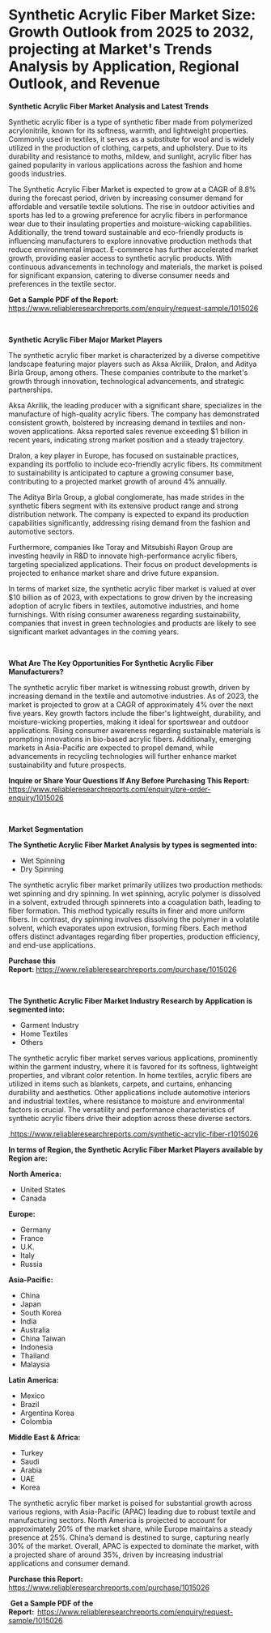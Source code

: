 <p><h1>Synthetic Acrylic Fiber Market Size: Growth Outlook from 2025 to 2032, projecting at Market's Trends Analysis by Application, Regional Outlook, and Revenue</h1></p><p><strong>Synthetic Acrylic Fiber Market Analysis and Latest Trends</strong></p>
<p><p>Synthetic acrylic fiber is a type of synthetic fiber made from polymerized acrylonitrile, known for its softness, warmth, and lightweight properties. Commonly used in textiles, it serves as a substitute for wool and is widely utilized in the production of clothing, carpets, and upholstery. Due to its durability and resistance to moths, mildew, and sunlight, acrylic fiber has gained popularity in various applications across the fashion and home goods industries.</p><p>The Synthetic Acrylic Fiber Market is expected to grow at a CAGR of 8.8% during the forecast period, driven by increasing consumer demand for affordable and versatile textile solutions. The rise in outdoor activities and sports has led to a growing preference for acrylic fibers in performance wear due to their insulating properties and moisture-wicking capabilities. Additionally, the trend toward sustainable and eco-friendly products is influencing manufacturers to explore innovative production methods that reduce environmental impact. E-commerce has further accelerated market growth, providing easier access to synthetic acrylic products. With continuous advancements in technology and materials, the market is poised for significant expansion, catering to diverse consumer needs and preferences in the textile sector.</p></p>
<p><strong>Get a Sample PDF of the Report:&nbsp;</strong> <a href="https://www.reliableresearchreports.com/enquiry/request-sample/1015026?utm_campaign=2740&utm_medium=2&utm_source=Github&utm_content=ia&utm_term=17042025&utm_id=synthetic-acrylic-fiber">https://www.reliableresearchreports.com/enquiry/request-sample/1015026</a></p>
<p>&nbsp;</p>
<p><strong>Synthetic Acrylic Fiber Major Market Players</strong></p>
<p><p>The synthetic acrylic fiber market is characterized by a diverse competitive landscape featuring major players such as Aksa Akrilik, Dralon, and Aditya Birla Group, among others. These companies contribute to the market's growth through innovation, technological advancements, and strategic partnerships.</p><p>Aksa Akrilik, the leading producer with a significant share, specializes in the manufacture of high-quality acrylic fibers. The company has demonstrated consistent growth, bolstered by increasing demand in textiles and non-woven applications. Aksa reported sales revenue exceeding $1 billion in recent years, indicating strong market position and a steady trajectory.</p><p>Dralon, a key player in Europe, has focused on sustainable practices, expanding its portfolio to include eco-friendly acrylic fibers. Its commitment to sustainability is anticipated to capture a growing consumer base, contributing to a projected market growth of around 4% annually.</p><p>The Aditya Birla Group, a global conglomerate, has made strides in the synthetic fibers segment with its extensive product range and strong distribution network. The company is expected to expand its production capabilities significantly, addressing rising demand from the fashion and automotive sectors.</p><p>Furthermore, companies like Toray and Mitsubishi Rayon Group are investing heavily in R&D to innovate high-performance acrylic fibers, targeting specialized applications. Their focus on product developments is projected to enhance market share and drive future expansion.</p><p>In terms of market size, the synthetic acrylic fiber market is valued at over $10 billion as of 2023, with expectations to grow driven by the increasing adoption of acrylic fibers in textiles, automotive industries, and home furnishings. With rising consumer awareness regarding sustainability, companies that invest in green technologies and products are likely to see significant market advantages in the coming years.</p></p>
<p>&nbsp;</p>
<p><strong>What Are The Key Opportunities For Synthetic Acrylic Fiber Manufacturers?</strong></p>
<p><p>The synthetic acrylic fiber market is witnessing robust growth, driven by increasing demand in the textile and automotive industries. As of 2023, the market is projected to grow at a CAGR of approximately 4% over the next five years. Key growth factors include the fiber's lightweight, durability, and moisture-wicking properties, making it ideal for sportswear and outdoor applications. Rising consumer awareness regarding sustainable materials is prompting innovations in bio-based acrylic fibers. Additionally, emerging markets in Asia-Pacific are expected to propel demand, while advancements in recycling technologies will further enhance market sustainability and future prospects.</p></p>
<p><strong>Inquire or Share Your Questions If Any Before Purchasing This Report:</strong> <a href="https://www.reliableresearchreports.com/enquiry/pre-order-enquiry/1015026?utm_campaign=2740&utm_medium=2&utm_source=Github&utm_content=ia&utm_term=17042025&utm_id=synthetic-acrylic-fiber">https://www.reliableresearchreports.com/enquiry/pre-order-enquiry/1015026</a></p>
<p>&nbsp;</p>
<p><strong>Market Segmentation</strong></p>
<p><strong>The Synthetic Acrylic Fiber Market Analysis by types is segmented into:</strong></p>
<p><ul><li>Wet Spinning</li><li>Dry Spinning</li></ul></p>
<p><p>The synthetic acrylic fiber market primarily utilizes two production methods: wet spinning and dry spinning. In wet spinning, acrylic polymer is dissolved in a solvent, extruded through spinnerets into a coagulation bath, leading to fiber formation. This method typically results in finer and more uniform fibers. In contrast, dry spinning involves dissolving the polymer in a volatile solvent, which evaporates upon extrusion, forming fibers. Each method offers distinct advantages regarding fiber properties, production efficiency, and end-use applications.</p></p>
<p><strong>Purchase this Report:&nbsp;</strong><a href="https://www.reliableresearchreports.com/purchase/1015026?utm_campaign=2740&utm_medium=2&utm_source=Github&utm_content=ia&utm_term=17042025&utm_id=synthetic-acrylic-fiber">https://www.reliableresearchreports.com/purchase/1015026</a></p>
<p>&nbsp;</p>
<p><strong>The Synthetic Acrylic Fiber Market Industry Research by Application is segmented into:</strong></p>
<p><ul><li>Garment Industry</li><li>Home Textiles</li><li>Others</li></ul></p>
<p><p>The synthetic acrylic fiber market serves various applications, prominently within the garment industry, where it is favored for its softness, lightweight properties, and vibrant color retention. In home textiles, acrylic fibers are utilized in items such as blankets, carpets, and curtains, enhancing durability and aesthetics. Other applications include automotive interiors and industrial textiles, where resistance to moisture and environmental factors is crucial. The versatility and performance characteristics of synthetic acrylic fibers drive their adoption across these diverse sectors.</p></p>
<p><a href="https://www.reliableresearchreports.com/synthetic-acrylic-fiber-r1015026?utm_campaign=2740&utm_medium=2&utm_source=Github&utm_content=ia&utm_term=17042025&utm_id=synthetic-acrylic-fiber">&nbsp;https://www.reliableresearchreports.com/synthetic-acrylic-fiber-r1015026</a></p>
<p><strong>In terms of Region, the Synthetic Acrylic Fiber Market Players available by Region are:</strong></p>
<p>
    <p> <strong> North America: </strong>
        <ul>
            <li>United States</li>
            <li>Canada</li>
        </ul>
        </p> 
    <p> <strong> Europe: </strong>
        <ul>
            <li>Germany</li>
            <li>France</li>
            <li>U.K.</li>
            <li>Italy</li>
            <li>Russia</li>
        </ul>
        </p> 
    <p> <strong> Asia-Pacific: </strong>
        <ul>
            <li>China</li>
            <li>Japan</li>
            <li>South Korea</li>
            <li>India</li>
            <li>Australia</li>
            <li>China Taiwan</li>
            <li>Indonesia</li>
            <li>Thailand</li>
            <li>Malaysia</li>
        </ul>
        </p> 
    <p> <strong> Latin America: </strong>
        <ul>
            <li>Mexico</li>
            <li>Brazil</li>
            <li>Argentina Korea</li>
            <li>Colombia</li>
        </ul>
        </p> 
    <p> <strong> Middle East & Africa: </strong>
        <ul>
            <li>Turkey</li>
            <li>Saudi</li>
            <li>Arabia</li>
            <li>UAE</li>
            <li>Korea</li>
        </ul>
    </p>
    </p>
<p><p>The synthetic acrylic fiber market is poised for substantial growth across various regions, with Asia-Pacific (APAC) leading due to robust textile and manufacturing sectors. North America is projected to account for approximately 20% of the market share, while Europe maintains a steady presence at 25%. China’s demand is destined to surge, capturing nearly 30% of the market. Overall, APAC is expected to dominate the market, with a projected share of around 35%, driven by increasing industrial applications and consumer demand.</p></p>
<p><strong>Purchase this Report: </strong><a href="https://www.reliableresearchreports.com/purchase/1015026?utm_campaign=2740&utm_medium=2&utm_source=Github&utm_content=ia&utm_term=17042025&utm_id=synthetic-acrylic-fiber">https://www.reliableresearchreports.com/purchase/1015026</a></p>
<p>&nbsp;<strong>Get a Sample PDF of the Report:&nbsp;&nbsp;</strong><a href="https://www.reliableresearchreports.com/enquiry/request-sample/1015026?utm_campaign=2740&utm_medium=2&utm_source=Github&utm_content=ia&utm_term=17042025&utm_id=synthetic-acrylic-fiber">https://www.reliableresearchreports.com/enquiry/request-sample/1015026</a></p>
<p><strong></strong></p>
<p><p></p><p></p><p></p></p>